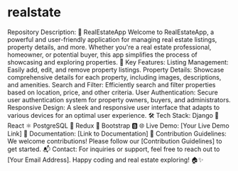 # realstate
 Repository Description:  🏡 RealEstateApp  Welcome to RealEstateApp, a powerful and user-friendly application for managing real estate listings, property details, and more. Whether you're a real estate professional, homeowner, or potential buyer, this app simplifies the process of showcasing and exploring properties.  🚀 Key Features:  Listing Management: Easily add, edit, and remove property listings. Property Details: Showcase comprehensive details for each property, including images, descriptions, and amenities. Search and Filter: Efficiently search and filter properties based on location, price, and other criteria. User Authentication: Secure user authentication system for property owners, buyers, and administrators. Responsive Design: A sleek and responsive user interface that adapts to various devices for an optimal user experience. 🛠️ Tech Stack:  Django 🐍 React ⚛️ PostgreSQL 🐘 Redux 🔄 Bootstrap 🅱️ 🌐 Live Demo: [Your Live Demo Link]  📖 Documentation: [Link to Documentation]  🤝 Contribution Guidelines: We welcome contributions! Please follow our [Contribution Guidelines] to get started.  📬 Contact: For inquiries or support, feel free to reach out to [Your Email Address].  Happy coding and real estate exploring! 🏠✨
